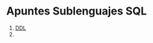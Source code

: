 # Apuntes Sublenguajes SQL

 1. [DDL](https://github.com/Fonsi13/Sublenguajes-SQL/blob/master/Apuntes%20Sublenguaje%20SQL.md)
 2. 
